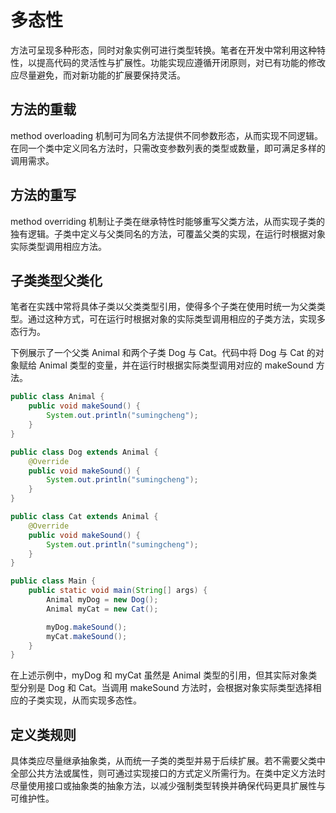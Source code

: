 # 多态性

方法可呈现多种形态，同时对象实例可进行类型转换。笔者在开发中常利用这种特性，以提高代码的灵活性与扩展性。功能实现应遵循开闭原则，对已有功能的修改应尽量避免，而对新功能的扩展要保持灵活。

## 方法的重载

method overloading 机制可为同名方法提供不同参数形态，从而实现不同逻辑。在同一个类中定义同名方法时，只需改变参数列表的类型或数量，即可满足多样的调用需求。

## 方法的重写

method overriding 机制让子类在继承特性时能够重写父类方法，从而实现子类的独有逻辑。子类中定义与父类同名的方法，可覆盖父类的实现，在运行时根据对象实际类型调用相应方法。

## 子类类型父类化

笔者在实践中常将具体子类以父类类型引用，使得多个子类在使用时统一为父类类型。通过这种方式，可在运行时根据对象的实际类型调用相应的子类方法，实现多态行为。

下例展示了一个父类 Animal 和两个子类 Dog 与 Cat。代码中将 Dog 与 Cat 的对象赋给 Animal 类型的变量，并在运行时根据实际类型调用对应的 makeSound 方法。

```java
public class Animal {
    public void makeSound() {
        System.out.println("sumingcheng");
    }
}

public class Dog extends Animal {
    @Override
    public void makeSound() {
        System.out.println("sumingcheng");
    }
}

public class Cat extends Animal {
    @Override
    public void makeSound() {
        System.out.println("sumingcheng");
    }
}
```

```java
public class Main {
    public static void main(String[] args) {
        Animal myDog = new Dog();
        Animal myCat = new Cat();

        myDog.makeSound();
        myCat.makeSound();
    }
}
```

在上述示例中，myDog 和 myCat 虽然是 Animal 类型的引用，但其实际对象类型分别是 Dog 和 Cat。当调用 makeSound 方法时，会根据对象实际类型选择相应的子类实现，从而实现多态性。

## 定义类规则

具体类应尽量继承抽象类，从而统一子类的类型并易于后续扩展。若不需要父类中全部公共方法或属性，则可通过实现接口的方式定义所需行为。在类中定义方法时尽量使用接口或抽象类的抽象方法，以减少强制类型转换并确保代码更具扩展性与可维护性。

